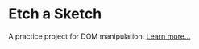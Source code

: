 # Etch a Sketch

A practice project for DOM manipulation. [Learn more...](https://www.theodinproject.com/lessons/foundations-etch-a-sketch)

